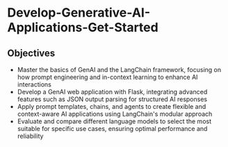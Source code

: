 # Develop-Generative-AI-Applications-Get-Started
## Objectives
- Master the basics of  GenAI and the LangChain framework, focusing on how prompt engineering and in-context learning to enhance AI interactions 
- Develop a GenAI web application with Flask, integrating advanced features such as JSON output parsing for structured AI responses 
- Apply prompt templates, chains, and agents to create flexible and context-aware AI applications using LangChain's modular approach
- Evaluate and compare different language models to select the most suitable for specific use cases, ensuring optimal performance and reliability 
